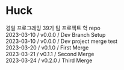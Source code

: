 # Huck       
       
경일 프로그래밍 39기 팀 프로젝트 헉 repo                      
2023-03-10 / v0.0.0 / Dev Branch Setup     
2023-03-10 / v0.0.0 / Dev project merge test      
2023-03-20 / v0.1.0 / First Merge       
2023-03-21 / v0.1.1 / Second Merge        
2023-03-24 / v0.2.0 / Third Merge       